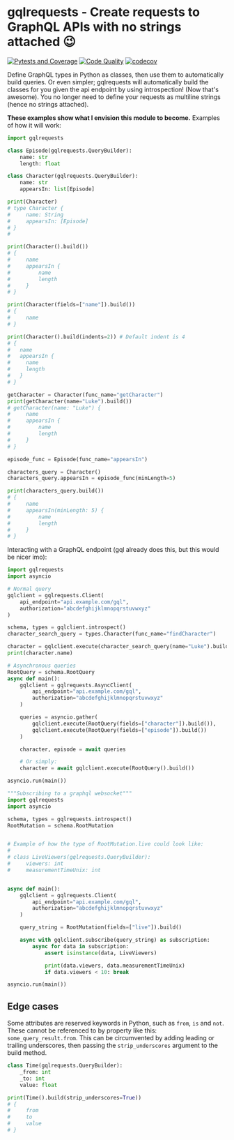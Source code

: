 # gqlrequests - Create requests to GraphQL APIs with no strings attached 😉

[![Pytests and Coverage](https://github.com/BeatsuDev/GraphQLRequests/actions/workflows/testing_and_coverage.yml/badge.svg)](https://github.com/BeatsuDev/GraphQLRequests/actions/workflows/testing_and_coverage.yml)
[![Code Quality](https://github.com/BeatsuDev/GraphQLRequests/actions/workflows/code_quality.yml/badge.svg)](https://github.com/BeatsuDev/GraphQLRequests/actions/workflows/code_quality.yml)
[![codecov](https://codecov.io/gh/BeatsuDev/GraphQLRequests/branch/main/graph/badge.svg?token=FBQKU5OEWT)](https://codecov.io/gh/BeatsuDev/GraphQLRequests)

Define GraphQL types in Python as classes, then use them to automatically build queries. Or even simpler;
gqlrequests will automatically build the classes for you given the api endpoint by using introspection! (Now that's awesome).
You no longer need to define your requests as multiline strings (hence no strings attached).

**These examples show what I envision this module to become.**
Examples of how it will work:

```py
import gqlrequests

class Episode(gqlrequests.QueryBuilder):
    name: str
    length: float

class Character(gqlrequests.QueryBuilder):
    name: str
    appearsIn: list[Episode]

print(Character)
# type Character {
#     name: String
#     appearsIn: [Episode]
# }
#

print(Character().build())
# {
#     name
#     appearsIn {
#         name
#         length
#     }
# }

print(Character(fields=["name"]).build())
# {
#     name
# }

print(Character().build(indents=2)) # Default indent is 4
# {
#   name
#   appearsIn {
#     name
#     length
#   }
# }

getCharacter = Character(func_name="getCharacter")
print(getCharacter(name="Luke").build())
# getCharacter(name: "Luke") {
#     name
#     appearsIn {
#         name
#         length
#     }
# }

episode_func = Episode(func_name="appearsIn")

characters_query = Character()
characters_query.appearsIn = episode_func(minLength=5)

print(characters_query.build())
# {
#     name
#     appearsIn(minLength: 5) {
#         name
#         length
#     }
# }
```

Interacting with a GraphQL endpoint (gql already does this, but this would be nicer imo):

```py
import gqlrequests
import asyncio

# Normal query
gqlclient = gqlrequests.Client(
    api_endpoint="api.example.com/gql",
    authorization="abcdefghijklmnopqrstuvwxyz"
)

schema, types = gqlclient.introspect()
character_search_query = types.Character(func_name="findCharacter")

character = gqlclient.execute(character_search_query(name="Luke").build())
print(character.name)

# Asynchronous queries
RootQuery = schema.RootQuery
async def main():
    gqlclient = gqlrequests.AsyncClient(
        api_endpoint="api.example.com/gql",
        authorization="abcdefghijklmnopqrstuvwxyz"
    )

    queries = asyncio.gather(
        gqlclient.execute(RootQuery(fields=["character"]).build()),
        gqlclient.execute(RootQuery(fields=["episode"]).build())
    )

    character, episode = await queries

    # Or simply:
    character = await gqlclient.execute(RootQuery().build())

asyncio.run(main())
```

```py
"""Subscribing to a graphql websocket"""
import gqlrequests
import asyncio

schema, types = gqlrequests.introspect()
RootMutation = schema.RootMutation


# Example of how the type of RootMutation.live could look like:
#
# class LiveViewers(gqlrequests.QueryBuilder):
#     viewers: int
#     measurementTimeUnix: int


async def main():
    gqlclient = gqlrequests.Client(
        api_endpoint="api.example.com/gql",
        authorization="abcdefghijklmnopqrstuvwxyz"
    )

    query_string = RootMutation(fields=["live"]).build()

    async with gqlclient.subscribe(query_string) as subscription:
        async for data in subscription:
            assert isinstance(data, LiveViewers)

            print(data.viewers, data.measurementTimeUnix)
            if data.viewers < 10: break

asyncio.run(main())
```

## Edge cases

Some attributes are reserved keywords in Python, such as `from`, `is` and `not`. These cannot be referenced to
by property like this: `some_query_result.from`. This can be circumvented by adding leading or trailing underscores,
then passing the `strip_underscores` argument to the build method.

```py
class Time(gqlrequests.QueryBuilder):
    _from: int
    _to: int
    value: float

print(Time().build(strip_underscores=True))
# {
#     from
#     to
#     value
# }
```
